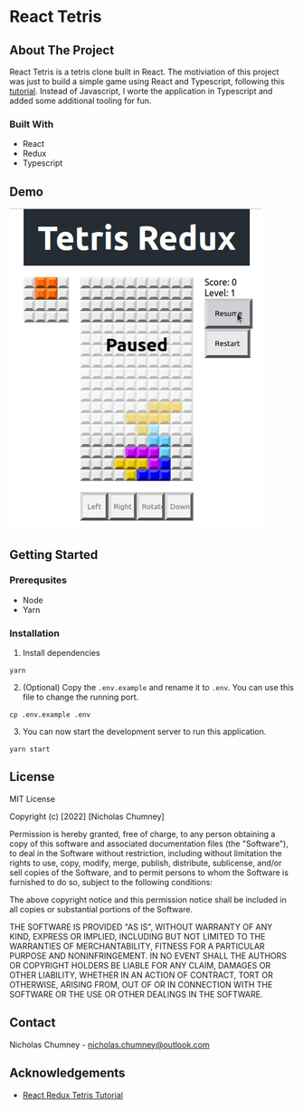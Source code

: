 # React Tetris

## About The Project

React Tetris is a tetris clone built in React. The motiviation of this project was just to build a simple game using React and Typescript, following this [tutorial](https://makeschool.org/mediabook/oa/tutorials/react-redux-tetris-app-tutorial-o4s/tetris-introduction/). Instead of Javascript, I worte the application in Typescript and added some additional tooling for fun.

### Built With
- React
- Redux
- Typescript

## Demo
![React Tetis](react-tetris-capture.gif)

## Getting Started

### Prerequsites
- Node
- Yarn

### Installation
1) Install dependencies
```
yarn
```

2) (Optional) Copy the `.env.example` and rename it to `.env`. You can use this file to change the running port.
```
cp .env.example .env
```

3) You can now start the development server to run this application.
```
yarn start
```

## License
MIT License

Copyright (c) [2022] [Nicholas Chumney]

Permission is hereby granted, free of charge, to any person obtaining a copy
of this software and associated documentation files (the "Software"), to deal
in the Software without restriction, including without limitation the rights
to use, copy, modify, merge, publish, distribute, sublicense, and/or sell
copies of the Software, and to permit persons to whom the Software is
furnished to do so, subject to the following conditions:

The above copyright notice and this permission notice shall be included in all
copies or substantial portions of the Software.

THE SOFTWARE IS PROVIDED "AS IS", WITHOUT WARRANTY OF ANY KIND, EXPRESS OR
IMPLIED, INCLUDING BUT NOT LIMITED TO THE WARRANTIES OF MERCHANTABILITY,
FITNESS FOR A PARTICULAR PURPOSE AND NONINFRINGEMENT. IN NO EVENT SHALL THE
AUTHORS OR COPYRIGHT HOLDERS BE LIABLE FOR ANY CLAIM, DAMAGES OR OTHER
LIABILITY, WHETHER IN AN ACTION OF CONTRACT, TORT OR OTHERWISE, ARISING FROM,
OUT OF OR IN CONNECTION WITH THE SOFTWARE OR THE USE OR OTHER DEALINGS IN THE
SOFTWARE.

## Contact

Nicholas Chumney - [nicholas.chumney@outlook.com](nicholas.chumney@outlook.com)

## Acknowledgements
- [React Redux Tetris Tutorial](https://makeschool.org/mediabook/oa/tutorials/react-redux-tetris-app-tutorial-o4s/tetris-introduction/)